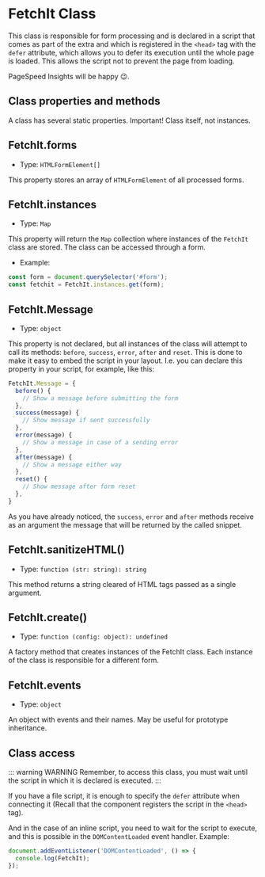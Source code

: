 # FetchIt Class

This class is responsible for form processing and is declared in a script that comes as part of the extra and which is registered in the `<head>` tag with the `defer` attribute, which allows you to defer its execution until the whole page is loaded. This allows the script not to prevent the page from loading.

PageSpeed Insights will be happy :wink:.

## Class properties and methods

A class has several static properties. Important! Class itself, not instances.

## FetchIt.forms

- Type: `HTMLFormElement[]`

This property stores an array of `HTMLFormElement` of all processed forms.

## FetchIt.instances

- Type: `Map`

This property will return the `Map` collection where instances of the `FetchIt` class are stored. The class can be accessed through a form.

- Example:

```js
const form = document.querySelector('#form');
const fetchit = FetchIt.instances.get(form);
```

## FetchIt.Message

- Type: `object`

This property is not declared, but all instances of the class will attempt to call its methods: `before`, `success`, `error`, `after` and `reset`. This is done to make it easy to embed the script in your layout. I.e. you can declare this property in your script, for example, like this:

```js
FetchIt.Message = {
  before() {
    // Show a message before submitting the form
  },
  success(message) {
    // Show message if sent successfully
  },
  error(message) {
    // Show a message in case of a sending error
  },
  after(message) {
    // Show a message either way
  },
  reset() {
    // Show message after form reset
  },
}
```

As you have already noticed, the `success`, `error` and `after` methods receive as an argument the message that will be returned by the called snippet.

## FetchIt.sanitizeHTML()

- Type: `function (str: string): string`

This method returns a string cleared of HTML tags passed as a single argument.

## FetchIt.create()

- Type: `function (config: object): undefined`

A factory method that creates instances of the FetchIt class. Each instance of the class is responsible for a different form.

## FetchIt.events

- Type: `object`

An object with events and their names. May be useful for prototype inheritance.

## Class access

::: warning WARNING
Remember, to access this class, you must wait until the script in which it is declared is executed.
:::

If you have a file script, it is enough to specify the `defer` attribute when connecting it (Recall that the component registers the script in the `<head>` tag).

And in the case of an inline script, you need to wait for the script to execute, and this is possible in the `DOMContentLoaded` event handler. Example:

```js
document.addEventListener('DOMContentLoaded', () => {
  console.log(FetchIt);
});
```
